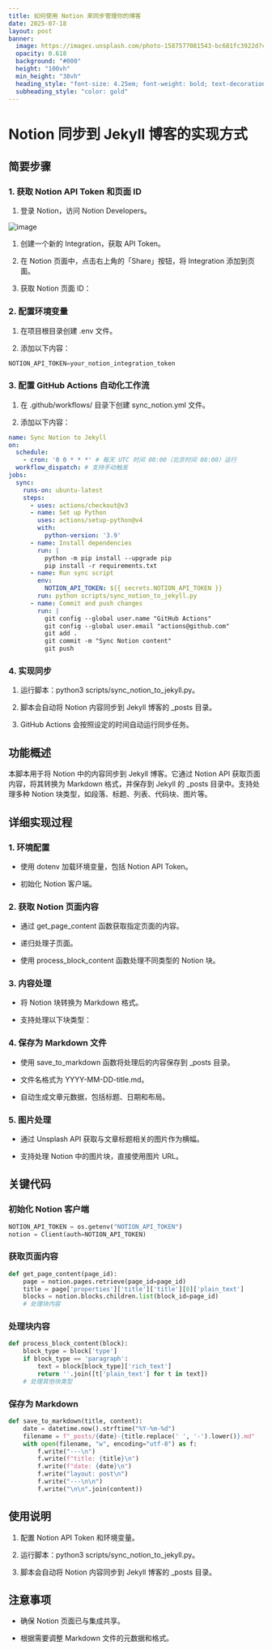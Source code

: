 ```yaml
---
title: 如何使用 Notion 来同步管理你的博客
date: 2025-07-18
layout: post
banner:
  image: https://images.unsplash.com/photo-1587577081543-bc681fc3922d?crop=entropy&cs=tinysrgb&fit=max&fm=jpg&ixid=M3w2OTIwMzJ8MHwxfHJhbmRvbXx8fHx8fHx8fDE3NTI4NzAzMTh8&ixlib=rb-4.1.0&q=80&w=1080
  opacity: 0.618
  background: "#000"
  height: "100vh"
  min_height: "38vh"
  heading_style: "font-size: 4.25em; font-weight: bold; text-decoration: underline"
  subheading_style: "color: gold"
---
```


# Notion 同步到 Jekyll 博客的实现方式

## 简要步骤

### 1. 获取 Notion API Token 和页面 ID

1. 登录 Notion，访问 Notion Developers。

![image](https://prod-files-secure.s3.us-west-2.amazonaws.com/a7a0cc5a-89b9-4cda-8686-1fba0ca52f40/d19c1afe-dea5-4312-9333-786b0ba83054/image.png?X-Amz-Algorithm=AWS4-HMAC-SHA256&X-Amz-Content-Sha256=UNSIGNED-PAYLOAD&X-Amz-Credential=ASIAZI2LB466UNNSK4GJ%2F20250718%2Fus-west-2%2Fs3%2Faws4_request&X-Amz-Date=20250718T202518Z&X-Amz-Expires=3600&X-Amz-Security-Token=IQoJb3JpZ2luX2VjEHwaCXVzLXdlc3QtMiJHMEUCIAqVxvoH%2BUgw0nEWHV%2B5M9xzrpVGFYClHGfLkGVj36rLAiEA9EhAEhTTejKYWk%2BA%2FOjLp48hZRjV%2FfXFT0MpJE0LGQ4qiAQIlf%2F%2F%2F%2F%2F%2F%2F%2F%2F%2FARAAGgw2Mzc0MjMxODM4MDUiDGHtgTt7yNPtvpx6hCrcAxaP%2FJ2D6YRPQ9PxPlEchugThmzEcKKkJlsx8xu%2BLBbjjTIIRpfYDWY%2BIXmLIAJv0yw2Aq%2BEUjO77sSKBlcUOasuX6tbvxMvbJsMaWJNpOo3jZn2u5KWLi01FU0unoXyipG9%2Fc%2B24OcT65yyR8TC1QNo5WQp74pAqKnahZINB4FKDo8%2BA0Cq9dHgxyDbz%2FY5htqBreFbWor2oqpESllftncjaP7ziM5pDnN6sJybn1pXXX%2BxwvNVBjrVg96fdveozzKBEcp%2FNc0q%2Bq2LAjnod2a1uNACKZwjV7zGRJwNn58Uxr0%2FgOlMsAa7N3EUvSokPs%2B1a%2BmuhV7aHyt%2B8KEWuSvJN556b0hq%2F8%2Fc96hAaz%2FjxCTWyZJO4mQYRMMi2VzkHKZlPPxvIOO9lybiR5I40JK7YAYCkETFe7DjSk9ywoj6N6yBOsjwg9cyfnNOokqzsptdB2NtNyhjyFDVQZI0KexYmVZKI%2FAmbdmSqT5czJmqXiEcc0OjIp9llGbl1wMkmgvQYjJQ2joVRaI%2BSqtA576dhuE55V8w535qk5bxkRnWRaKXbfZhjYsAoWTM7klZiNcgbYWDDNEjf88U4qAS8nWPHJLSjCVCSFiMtwz9znDorn7SlEUNytiS61oNMM6%2F6sMGOqUBg7BtFPj2JFyOapMDtZ61IT5F3%2BenWPZcuTiReJG4dUhoCQGu%2BKtD8ntYqoVpDi5RFzZCSzEfsX34e99aIwQaRVwkHLF6GE7KvSkUEqTJX7lcTOKB4mGbi%2BadKD3AwmY2VQ8x1RSUemEYWC51pHdPf4ProlemcPfsi%2F7LFRWLCKqcgjut%2F5uaSo2bfR4wCJUVpqbG%2BuBRDJRyS7BCJCz7Pz5jMsQJ&X-Amz-Signature=11f435ff3e6230b953dcf4672fb14a742ddea785d85caabaf265185cb497e012&X-Amz-SignedHeaders=host&x-amz-checksum-mode=ENABLED&x-id=GetObject)

1. 创建一个新的 Integration，获取 API Token。

1. 在 Notion 页面中，点击右上角的「Share」按钮，将 Integration 添加到页面。

1. 获取 Notion 页面 ID：


### 2. 配置环境变量

1. 在项目根目录创建 .env 文件。

1. 添加以下内容：

```javascript
NOTION_API_TOKEN=your_notion_integration_token
```

### 3. 配置 GitHub Actions 自动化工作流

1. 在 .github/workflows/ 目录下创建 sync_notion.yml 文件。

1. 添加以下内容：

```yaml
name: Sync Notion to Jekyll
on:
  schedule:
    - cron: '0 0 * * *' # 每天 UTC 时间 00:00（北京时间 08:00）运行
  workflow_dispatch: # 支持手动触发
jobs:
  sync:
    runs-on: ubuntu-latest
    steps:
      - uses: actions/checkout@v3
      - name: Set up Python
        uses: actions/setup-python@v4
        with:
          python-version: '3.9'
      - name: Install dependencies
        run: |
          python -m pip install --upgrade pip
          pip install -r requirements.txt
      - name: Run sync script
        env:
          NOTION_API_TOKEN: ${{ secrets.NOTION_API_TOKEN }}
        run: python scripts/sync_notion_to_jekyll.py
      - name: Commit and push changes
        run: |
          git config --global user.name "GitHub Actions"
          git config --global user.email "actions@github.com"
          git add .
          git commit -m "Sync Notion content"
          git push
```

### 4. 实现同步

1. 运行脚本：python3 scripts/sync_notion_to_jekyll.py。

1. 脚本会自动将 Notion 内容同步到 Jekyll 博客的 _posts 目录。

1. GitHub Actions 会按照设定的时间自动运行同步任务。

## 功能概述

本脚本用于将 Notion 中的内容同步到 Jekyll 博客。它通过 Notion API 获取页面内容，将其转换为 Markdown 格式，并保存到 Jekyll 的 _posts 目录中。支持处理多种 Notion 块类型，如段落、标题、列表、代码块、图片等。

## 详细实现过程

### 1. 环境配置

- 使用 dotenv 加载环境变量，包括 Notion API Token。

- 初始化 Notion 客户端。

### 2. 获取 Notion 页面内容

- 通过 get_page_content 函数获取指定页面的内容。

- 递归处理子页面。

- 使用 process_block_content 函数处理不同类型的 Notion 块。

### 3. 内容处理

- 将 Notion 块转换为 Markdown 格式。

- 支持处理以下块类型：


### 4. 保存为 Markdown 文件

- 使用 save_to_markdown 函数将处理后的内容保存到 _posts 目录。

- 文件名格式为 YYYY-MM-DD-title.md。

- 自动生成文章元数据，包括标题、日期和布局。

### 5. 图片处理

- 通过 Unsplash API 获取与文章标题相关的图片作为横幅。

- 支持处理 Notion 中的图片块，直接使用图片 URL。

## 关键代码

### 初始化 Notion 客户端

```python
NOTION_API_TOKEN = os.getenv("NOTION_API_TOKEN")
notion = Client(auth=NOTION_API_TOKEN)
```

### 获取页面内容

```python
def get_page_content(page_id):
    page = notion.pages.retrieve(page_id=page_id)
    title = page['properties']['title']['title'][0]['plain_text']
    blocks = notion.blocks.children.list(block_id=page_id)
    # 处理块内容
```

### 处理块内容

```python
def process_block_content(block):
    block_type = block['type']
    if block_type == 'paragraph':
        text = block[block_type]['rich_text']
        return ''.join([t['plain_text'] for t in text])
    # 处理其他块类型
```

### 保存为 Markdown

```python
def save_to_markdown(title, content):
    date = datetime.now().strftime("%Y-%m-%d")
    filename = f"_posts/{date}-{title.replace(' ', '-').lower()}.md"
    with open(filename, "w", encoding="utf-8") as f:
        f.write("---\n")
        f.write(f"title: {title}\n")
        f.write(f"date: {date}\n")
        f.write("layout: post\n")
        f.write("---\n\n")
        f.write("\n\n".join(content))
```

## 使用说明

1. 配置 Notion API Token 和环境变量。

1. 运行脚本：python3 scripts/sync_notion_to_jekyll.py。

1. 脚本会自动将 Notion 内容同步到 Jekyll 博客的 _posts 目录。

## 注意事项

- 确保 Notion 页面已与集成共享。

- 根据需要调整 Markdown 文件的元数据和格式。